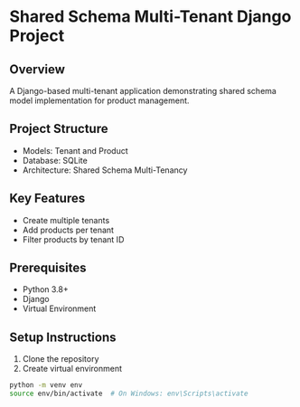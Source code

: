 # Shared Schema Multi-Tenant Django Project

## Overview
A Django-based multi-tenant application demonstrating shared schema model implementation for product management.

## Project Structure
- Models: Tenant and Product
- Database: SQLite
- Architecture: Shared Schema Multi-Tenancy

## Key Features
- Create multiple tenants
- Add products per tenant
- Filter products by tenant ID

## Prerequisites
- Python 3.8+
- Django
- Virtual Environment

## Setup Instructions
1. Clone the repository
2. Create virtual environment
```bash
python -m venv env
source env/bin/activate  # On Windows: env\Scripts\activate